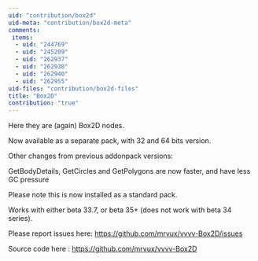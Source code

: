 ```yaml
---
uid: "contribution/box2d"
uid-meta: "contribution/box2d-meta"
comments: 
 items: 
  - uid: "244769"
  - uid: "245209"
  - uid: "262937"
  - uid: "262938"
  - uid: "262940"
  - uid: "262955"
uid-files: "contribution/box2d-files"
title: "Box2D"
contribution: "true"
---
```


Here they are (again) Box2D nodes.

Now available as a separate pack, with 32 and 64 bits version.

Other changes from previous addonpack versions:

GetBodyDetails, GetCircles and GetPolygons are now faster, and have less GC pressure

Please note this is now installed as a standard pack.

Works with either beta 33.7, or beta 35+ (does not work with beta 34 series).

Please report issues here: 
https://github.com/mrvux/vvvv-Box2D/issues

Source code here :
https://github.com/mrvux/vvvv-Box2D